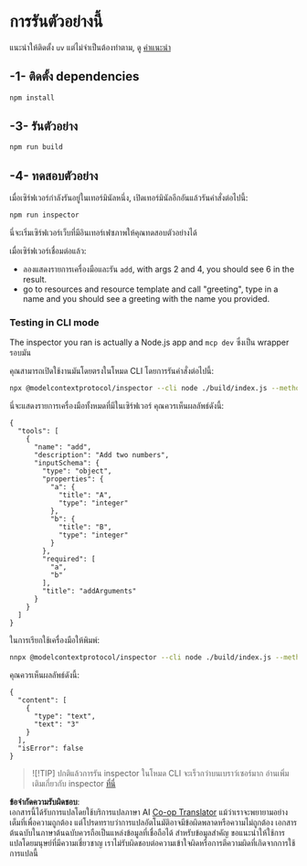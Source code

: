 <!--
CO_OP_TRANSLATOR_METADATA:
{
  "original_hash": "ac67652abc453e2a7e2c75cd7a8897ae",
  "translation_date": "2025-05-17T09:23:52+00:00",
  "source_file": "03-GettingStarted/01-first-server/solution/typescript/README.md",
  "language_code": "th"
}
-->
# การรันตัวอย่างนี้

แนะนำให้ติดตั้ง `uv` แต่ไม่จำเป็นต้องทำตาม, ดู [คำแนะนำ](https://docs.astral.sh/uv/#highlights)

## -1- ติดตั้ง dependencies

```bash
npm install
```

## -3- รันตัวอย่าง

```bash
npm run build
```

## -4- ทดสอบตัวอย่าง

เมื่อเซิร์ฟเวอร์กำลังรันอยู่ในเทอร์มินัลหนึ่ง, เปิดเทอร์มินัลอีกอันแล้วรันคำสั่งต่อไปนี้:

```bash
npm run inspector
```

นี่จะเริ่มเซิร์ฟเวอร์เว็บที่มีอินเทอร์เฟซภาพให้คุณทดสอบตัวอย่างได้

เมื่อเซิร์ฟเวอร์เชื่อมต่อแล้ว:

- ลองแสดงรายการเครื่องมือและรัน `add`, with args 2 and 4, you should see 6 in the result.
- go to resources and resource template and call "greeting", type in a name and you should see a greeting with the name you provided.

### Testing in CLI mode

The inspector you ran is actually a Node.js app and `mcp dev` ซึ่งเป็น wrapper รอบมัน

คุณสามารถเปิดใช้งานมันโดยตรงในโหมด CLI โดยการรันคำสั่งต่อไปนี้:

```bash
npx @modelcontextprotocol/inspector --cli node ./build/index.js --method tools/list
```

นี่จะแสดงรายการเครื่องมือทั้งหมดที่มีในเซิร์ฟเวอร์ คุณควรเห็นผลลัพธ์ดังนี้:

```text
{
  "tools": [
    {
      "name": "add",
      "description": "Add two numbers",
      "inputSchema": {
        "type": "object",
        "properties": {
          "a": {
            "title": "A",
            "type": "integer"
          },
          "b": {
            "title": "B",
            "type": "integer"
          }
        },
        "required": [
          "a",
          "b"
        ],
        "title": "addArguments"
      }
    }
  ]
}
```

ในการเรียกใช้เครื่องมือให้พิมพ์:

```bash
nnpx @modelcontextprotocol/inspector --cli node ./build/index.js --method tools/call --tool-name add --tool-arg a=1 --tool-arg b=2
```

คุณควรเห็นผลลัพธ์ดังนี้:

```text
{
  "content": [
    {
      "type": "text",
      "text": "3"
    }
  ],
  "isError": false
}
```

> ![!TIP]
> ปกติแล้วการรัน inspector ในโหมด CLI จะเร็วกว่าบนเบราว์เซอร์มาก
> อ่านเพิ่มเติมเกี่ยวกับ inspector [ที่นี่](https://github.com/modelcontextprotocol/inspector)

**ข้อจำกัดความรับผิดชอบ**:  
เอกสารนี้ได้รับการแปลโดยใช้บริการแปลภาษา AI [Co-op Translator](https://github.com/Azure/co-op-translator) แม้ว่าเราจะพยายามอย่างเต็มที่เพื่อความถูกต้อง แต่โปรดทราบว่าการแปลอัตโนมัติอาจมีข้อผิดพลาดหรือความไม่ถูกต้อง เอกสารต้นฉบับในภาษาต้นฉบับควรถือเป็นแหล่งข้อมูลที่เชื่อถือได้ สำหรับข้อมูลสำคัญ ขอแนะนำให้ใช้การแปลโดยมนุษย์ที่มีความเชี่ยวชาญ เราไม่รับผิดชอบต่อความเข้าใจผิดหรือการตีความผิดที่เกิดจากการใช้การแปลนี้